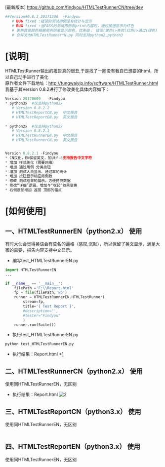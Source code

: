 [最新版本]
https://github.com/findyou/HTMLTestRunnerCN/tree/dev

```python
##Version#0.8.3 20171206  -Findyou
   # BUG fixed :错误的测试用例没有统计与显示
   # BUG fixed :当PASS的测试用例有print内容时，通过按钮显示为红色
   # 表格背景颜色根据用例结果显示颜色，优先级： 错误(黄色)>失败(红色)>通过(绿色)
   # 合并文为HTMLTestRunner*N.py 同时支持python2,python3
```

[说明]
=========================
HTMLTestRunner输出的报告真的很丑,于是找了一圈没有我自已想要的html，所以自己动手进行了美化<br>
原作者文件下载地址：http://tungwaiyip.info/software/HTMLTestRunner.html<br>
我基于其Version 0.8.2进行了修改美化具体内容如下：<br>
```python
Version 20170609   -Findyou
* python3x  #仅支持python3x
   # Version 0.8.2.2
   # HTMLTestReportCN.py  中文报告
   # HTMLTestReportEN.py  英文报告
   
* python2x  #仅支持python2x
   # Version 0.8.2.1
   # HTMLTestRunnerEN.py  中文报告
   # HTMLTestRunnerCN.py  英文报告


Version 0.8.2.1 -Findyou
* CN汉化，EN保留英文，加Utf-8支持报告中文字符
* 增加 样式美化（需要网络）
* 增加 通过用例 分类按钮
* 增加 测试人员显示、通过率的统计
* 增加 按钮显示相应用例数
* 修改 测试结果的展示，方便拷贝数据
* 修改“详细”逻辑，增加与“收起”效果变换
* 右侧底部增加 返回 顶部的锚点
```
[如何使用]
=========================
一、HTMLTestRunnerEN（python2.x） 使用
--------------------------
有时大伙会觉得英语会有莫名的逼格（感叹,沉默），所以保留了英文显示，满足大家的需要，报告内容支持中文显示。
<br>
* 编写test_HTMLTestRunnerEN.py<br>
```python
import HTMLTestRunnerEN
...

if __name__ == '__main__':
    filePath ='F:\\Report.html'
    fp = file(filePath,'wb')
    runner = HTMLTestRunnerEN.HTMLTestRunner(
        stream=fp,
        title='{ Test Report }',
        #description='',
        #tester="Findyou"
        )
    runner.run(Suite())
```

* 执行test_HTMLTestRunnerEN.py<br>
```python
python test_HTMLTestRunnerEN.py
```

* 执行结果：Report.html
*[1](https://github.com/findyou/HTMLTestRunnerCN/blob/master/Report_EN.gif?raw=true) 

二、HTMLTestRunnerCN（python2.x） 使用
--------------------------
使用同HTMLTestRunnerEN，无区别<br>
* 执行结果：Report.html
![2](https://github.com/findyou/HTMLTestRunnerCN/blob/master/Report_CN.gif?raw=true) 


三、HTMLTestReportCN（python3.x） 使用
--------------------------
使用同HTMLTestRunnerEN，无区别<br>
<br>

四、HTMLTestReportEN（python3.x） 使用
--------------------------
使用同HTMLTestRunnerEN，无区别<br>
 <br>
 